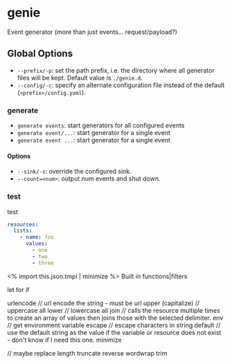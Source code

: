 # genie

Event generator (more than just events... request/payload?)


## Global Options

* `--prefix/-p`: set the path prefix, i.e. the directory where all generator files will be kept.  Default value is `./genie.d`.
* `--config/-c`: specify an alternate configuration file instead of the default (`<prefix>/config.yaml`).

### generate

* `generate events`: start generators for all configured events
* `generate event/...`: start generator for a single event
* `generate event ...`: start generator for a single event

#### Options
* `--sink/-s`: override the configured sink.
* `--count=<num>`: output num events and shut down.

### test

test


```yaml
resources:
  lists:
    - name: foo
      values:
        - one
        - two
        - three
```

<% import this.json.tmpl | minimize %>
Built in functions|filters

let
for
if

urlencode // url encode the string - must be url
upper (capitalize) // uppercase all
lower // lowercase all
join // calls the resource multiple times to create an array of values then joins those with the selected delimiter.
env // get environment variable
escape // escape characters in string
default // use the default string as the value if the variable or resource does not exist - don't know if I need this one.
minimize

// maybe
replace
length
truncate
reverse
wordwrap
trim
